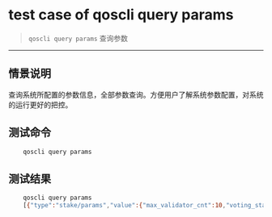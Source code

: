 # test case of qoscli query params

> `qoscli query params` 查询参数

---

## 情景说明

查询系统所配置的参数信息，全部参数查询。方便用户了解系统参数配置，对系统的运行更好的把控。

## 测试命令

```bash
    qoscli query params
```

## 测试结果

```bash
    qoscli query params
    [{"type":"stake/params","value":{"max_validator_cnt":10,"voting_status_len":100,"voting_status_least":50,"survival_secs":600,"unbond_return_height":10}},{"type":"distribution/params","value":{"proposer_reward_rate":{"value":"0.040000000000000000"},"community_reward_rate":{"value":"0.010000000000000000"},"validator_commission_rate":{"value":"0.010000000000000000"},"delegator_income_period_height":"10","gas_per_unit_cost":"10"}},{"type":"gov/params","value":{"min_deposit":"10","min_proposer_deposit_rate":"0.334000000000000000","max_deposit_period":"172800000000000","voting_period":"172800000000000","quorum":"0.334000000000000000","threshold":"0.500000000000000000","veto":"0.334000000000000000","penalty":"0.000000000000000000","burn_rate":"0.500000000000000000"}}]
```

